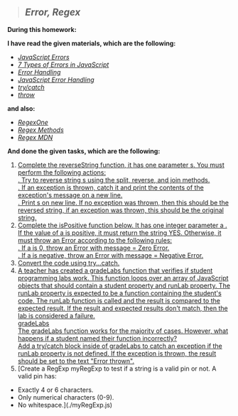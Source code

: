 > ## ***Error, Regex***

**During this homework:**

**I have read the given materials, which are the following:**

- [*JavaScript Errors*](https://developer.mozilla.org/en-US/docs/Web/JavaScript/Reference/Global_Objects/Error)
- [*7 Types of Errors in JavaScript*](https://blog.bitsrc.io/types-of-native-errors-in-javascript-you-must-know-b8238d40e492)
- [*Error Handling*](https://javascript.info/try-catch)
- [*JavaScript Error Handling*](https://www.tutorialrepublic.com/javascript-tutorial/javascript-error-handling.php)
- [*try/catch*](https://developer.mozilla.org/en-US/docs/Web/JavaScript/Reference/Statements/try...catch)
- [*throw*](https://developer.mozilla.org/en-US/docs/Web/JavaScript/Reference/Statements/throw)

**and also:**

- [*RegexOne*](https://regexone.com/)
- [*Regex Methods*](https://javascript.info/regexp-methods)
- [*Regex MDN*](https://developer.mozilla.org/en-US/docs/Web/JavaScript/Guide/Regular_Expressions)


**And done the given tasks, which are the following:**

1. [Complete the reverseString function, it has one parameter s. You must perform the following actions:<br>
. Try to reverse string s using the split, reverse, and join methods.<br>
. If an exception is thrown, catch it and print the contents of the exception's message on a new line.<br>
. Print s on new line. If no exception was thrown, then this should be the reversed string, if an
exception was thrown, this should be the original string.](./reverseString.js)<br>
2. [Complete the isPositive function below. It has one integer parameter a . If the value of a is positive, it must
return the string YES. Otherwise, it must throw an Error according to the following rules:<br>
. If a is 0, throw an Error with message = Zero Error.<br>
. If a is negative, throw an Error with message = Negative Error.](./isPositive.js)<br>
3. [Convert the code using try...catch.](./convert.js)<br>
4. [A teacher has created a gradeLabs function that verifies if student programming labs work. This function
loops over an array of JavaScript objects that should contain a student property and runLab property.
The runLab property is expected to be a function containing the student's code. The runLab function is
called and the result is compared to the expected result. If the result and expected results don't match,
then the lab is considered a failure.<br>
gradeLabs<br>
The gradeLabs function works for the majority of cases. However, what happens if a student named their
function incorrectly?<br>
Add a try/catch block inside of gradeLabs to catch an exception if the runLab property is not defined.
If the exception is thrown, the result should be set to the text "Error thrown".](./gradeLabs.js)<br>
5. [Create a RegExp myRegExp to test if a string is a valid pin or not. A valid pin has:<br>
- Exactly 4 or 6 characters.
- Only numerical characters (0-9).
- No whitespace.](./myRegExp.js)<br>


